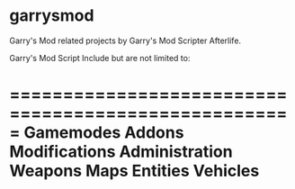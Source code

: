 garrysmod
=========

Garry's Mod related projects by Garry's Mod Scripter Afterlife.

Garry's Mod Script Include but are not limited to:

=====================================================
Gamemodes
Addons
Modifications
Administration
Weapons
Maps
Entities
Vehicles
======================================================
